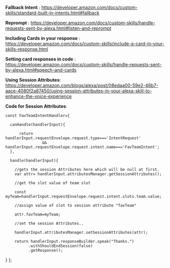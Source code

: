 **Fallback Intent** :  https://developer.amazon.com/docs/custom-skills/standard-built-in-intents.html#fallback

**Reprompt** : https://developer.amazon.com/docs/custom-skills/handle-requests-sent-by-alexa.html#listen-and-reprompt

**Including Cards in your response** : https://developer.amazon.com/docs/custom-skills/include-a-card-in-your-skills-response.html

**Setting card responses in code** : https://developer.amazon.com/docs/custom-skills/handle-requests-sent-by-alexa.html#speech-and-cards

**Using Session Attributes**: https://developer.amazon.com/blogs/alexa/post/08edaa00-59e2-46b7-aace-4080f2a87450/using-session-attributes-in-your-alexa-skill-to-enhance-the-voice-experience

**Code for Session Attributes**:

    const FavTeamIntentHandler={

      canHandle(handlerInput){

          return handlerInput.requestEnvelope.request.type==='IntentRequest'
                    && handlerInput.requestEnvelope.request.intent.name==='FavTeamIntent';
      },

      handle(handlerInput){
        
        //gets the session Attributes here which will be null at first.
        var attr= handlerInput.attributesManager.getSessionAttributes();
        
        //get the slot value of team slot

        const myTeam=handlerInput.requestEnvelope.request.intent.slots.team.value;
        
        //assign value of slot to session attribute "favTeam"

        attr.favTeam=myTeam;
        
        //set the session Attributes..

        handlerInput.attributesManager.setSessionAttributes(attr);

        return handlerInput.responseBuilder.speak("Thanks.")
              .withShouldEndSession(false)
              .getResponse();
      
      
  }
};

